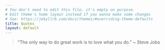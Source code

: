 ```yaml
---
# You don't need to edit this file, it's empty on purpose.
# Edit theme's home layout instead if you wanna make some changes
# See: https://jekyllrb.com/docs/themes/#overriding-theme-defaults
title: Quotes
layout: default
---
```


> "The only way to do great work is to love what you do."
~ Steve Jobs

